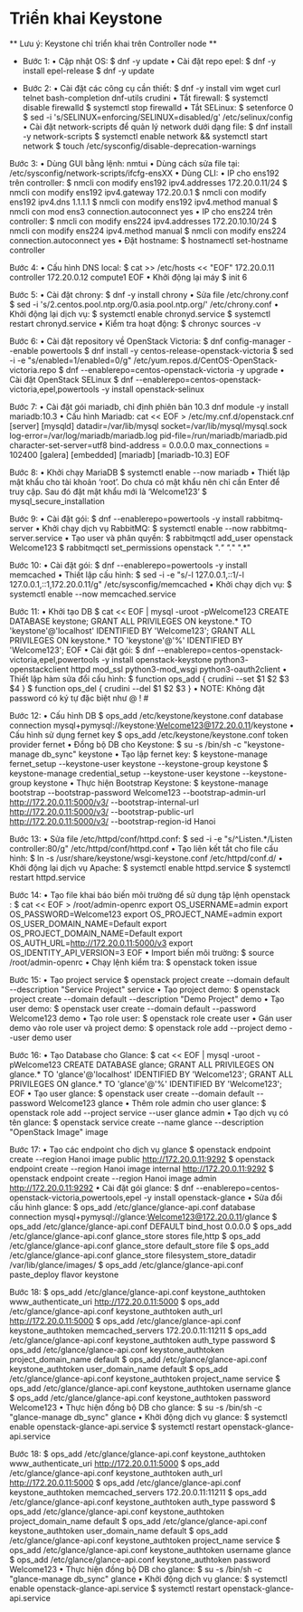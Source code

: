 # Triển khai Keystone

** Lưu ý: Keystone chỉ triển khai trên Controller node **

- Bước 1:
• Cập nhật OS:
$ dnf -y update
• Cài đặt repo epel:
$ dnf -y install epel-release
$ dnf -y update

- Bước 2:
• Cài đặt các công cụ cần thiết:
$ dnf -y install vim wget curl telnet bash-completion dnf-utils crudini
• Tắt firewall:
$ systemctl disable firewalld
$ systemctl stop firewalld
• Tắt SELinux:
$ setenforce 0
$ sed -i 's/SELINUX=enforcing/SELINUX=disabled/g' /etc/selinux/config
• Cài đặt network-scripts để quản lý network dưới dạng file:
$ dnf install -y network-scripts
$ systemctl enable network && systemctl start network
$ touch /etc/sysconfig/disable-deprecation-warnings

Bước 3:
• Dùng GUI bằng lệnh: nmtui
• Dùng cách sửa file tại: /etc/sysconfig/network-scripts/ifcfg-ensXX
• Dùng CLI:
• IP cho ens192 trên controller:
$ nmcli con modify ens192 ipv4.addresses 172.20.0.11/24
$ nmcli con modify ens192 ipv4.gateway 172.20.0.1
$ nmcli con modify ens192 ipv4.dns 1.1.1.1
$ nmcli con modify ens192 ipv4.method manual
$ nmcli con mod ens3 connection.autoconnect yes
• IP cho ens224 trên controller:
$ nmcli con modify ens224 ipv4.addresses 172.20.10.10/24
$ nmcli con modify ens224 ipv4.method manual
$ nmcli con modify ens224 connection.autoconnect yes
• Đặt hostname: 
$ hostnamectl set-hostname controller

Bước 4:
• Cấu hình DNS local:
$ cat >> /etc/hosts << "EOF"
172.20.0.11 controller
172.20.0.12 compute1
EOF
• Khởi động lại máy
$ init 6

Bước 5: 
• Cài đặt chrony:
$ dnf -y install chrony
• Sửa file /etc/chrony.conf
$ sed -i 's/2.centos.pool.ntp.org/0.asia.pool.ntp.org/' /etc/chrony.conf
• Khởi động lại dịch vụ:
$ systemctl enable chronyd.service
$ systemctl restart chronyd.service
• Kiểm tra hoạt động:
$ chronyc sources -v

Bước 6:
• Cài đặt repository về OpenStack Victoria:
$ dnf config-manager --enable powertools
$ dnf install -y centos-release-openstack-victoria
$ sed -i -e "s/enabled=1/enabled=0/g" /etc/yum.repos.d/CentOS-OpenStack-victoria.repo
$ dnf --enablerepo=centos-openstack-victoria -y upgrade
• Cài đặt OpenStack SELinux
$ dnf --enablerepo=centos-openstack-victoria,epel,powertools -y install openstack-selinux

Bước 7:
• Cài đặt gói mariadb, chỉ định phiên bản 10.3
dnf module -y install mariadb:10.3
• Cấu hình Mariadb:
cat << EOF > /etc/my.cnf.d/openstack.cnf
[server]
[mysqld]
datadir=/var/lib/mysql
socket=/var/lib/mysql/mysql.sock
log-error=/var/log/mariadb/mariadb.log
pid-file=/run/mariadb/mariadb.pid
character-set-server=utf8
bind-address = 0.0.0.0
max_connections = 102400
[galera]
[embedded]
[mariadb]
[mariadb-10.3]
EOF

Bước 8:
• Khởi chạy MariaDB
$ systemctl enable --now mariadb
• Thiết lập mật khẩu cho tài khoản ‘root’. Do chưa có mật khẩu nên chỉ cần Enter để truy cập. Sau đó 
đặt mật khẩu mới là ‘Welcome123’
$ mysql_secure_installation

Bước 9:
• Cài đặt gói:
$ dnf --enablerepo=powertools -y install rabbitmq-server
• Khởi chạy dịch vụ RabbitMQ:
$ systemctl enable --now rabbitmq-server.service
• Tạo user và phân quyền:
$ rabbitmqctl add_user openstack Welcome123
$ rabbitmqctl set_permissions openstack ".*" ".*" ".*"

Bước 10:
• Cài đặt gói:
$ dnf --enablerepo=powertools -y install memcached
• Thiết lập cấu hình:
$ sed -i -e "s/-l 127.0.0.1,::1/-l 127.0.0.1,::1,172.20.0.11/g" /etc/sysconfig/memcached
• Khởi chạy dịch vụ:
$ systemctl enable --now memcached.service

Bước 11:
• Khởi tạo DB
$ cat << EOF | mysql -uroot -pWelcome123
CREATE DATABASE keystone;
GRANT ALL PRIVILEGES ON keystone.* TO 'keystone'@'localhost' IDENTIFIED BY 'Welcome123';
GRANT ALL PRIVILEGES ON keystone.* TO 'keystone'@'%' IDENTIFIED BY 'Welcome123';
EOF
• Cài đặt gói:
$ dnf --enablerepo=centos-openstack-victoria,epel,powertools -y install openstack-keystone python3-
openstackclient httpd mod_ssl python3-mod_wsgi python3-oauth2client
• Thiết lập hàm sửa đổi cấu hình:
$ function ops_add {
crudini --set $1 $2 $3 $4
}
$ function ops_del {
crudini --del $1 $2 $3
}
• NOTE: Không đặt password có ký tự đặc biệt như @ ! #

Bước 12:
• Cấu hình DB
$ ops_add /etc/keystone/keystone.conf database connection 
mysql+pymysql://keystone:Welcome123@172.20.0.11/keystone
• Cấu hình sử dụng fernet key
$ ops_add /etc/keystone/keystone.conf token provider fernet
• Đồng bộ DB cho Keystone:
$ su -s /bin/sh -c "keystone-manage db_sync" keystone
• Tạo lập fernet key:
$ keystone-manage fernet_setup --keystone-user keystone --keystone-group keystone
$ keystone-manage credential_setup --keystone-user keystone --keystone-group keystone
• Thực hiện Bootstrap Keystone:
$ keystone-manage bootstrap --bootstrap-password Welcome123 --bootstrap-admin-url 
http://172.20.0.11:5000/v3/ --bootstrap-internal-url http://172.20.0.11:5000/v3/ --bootstrap-public-url 
http://172.20.0.11:5000/v3/ --bootstrap-region-id Hanoi


Bước 13:
• Sửa file /etc/httpd/conf/httpd.conf:
$ sed -i -e "s/^Listen.*/Listen controller:80/g" /etc/httpd/conf/httpd.conf
• Tạo liên kết tắt cho file cấu hình:
$ ln -s /usr/share/keystone/wsgi-keystone.conf /etc/httpd/conf.d/
• Khởi động lại dịch vụ Apache:
$ systemctl enable httpd.service
$ systemctl restart httpd.service

Bước 14:
• Tạo file khai báo biến môi trường để sử dụng tập lệnh openstack :
$ cat << EOF > /root/admin-openrc
export OS_USERNAME=admin
export OS_PASSWORD=Welcome123
export OS_PROJECT_NAME=admin
export OS_USER_DOMAIN_NAME=Default
export OS_PROJECT_DOMAIN_NAME=Default
export OS_AUTH_URL=http://172.20.0.11:5000/v3
export OS_IDENTITY_API_VERSION=3
EOF
• Import biến môi trường:
$ source /root/admin-openrc
• Chạy lệnh kiểm tra:
$ openstack token issue

Bước 15:
• Tạo project service
$ openstack project create --domain default --description "Service Project" service
• Tạo project demo:
$ openstack project create --domain default --description "Demo Project" demo
• Tạo user demo:
$ openstack user create --domain default --password Welcome123 demo
• Tạo role user:
$ openstack role create user
• Gán user demo vào role user và project demo:
$ openstack role add --project demo --user demo user

Bước 16:
• Tạo Database cho Glance:
$ cat << EOF | mysql -uroot -pWelcome123
CREATE DATABASE glance;
GRANT ALL PRIVILEGES ON glance.* TO 'glance'@'localhost' IDENTIFIED BY 'Welcome123';
GRANT ALL PRIVILEGES ON glance.* TO 'glance'@'%' IDENTIFIED BY 'Welcome123';
EOF
• Tạo user glance:
$ openstack user create --domain default --password Welcome123 glance
• Thêm role admin cho user glance:
$ openstack role add --project service --user glance admin
• Tạo dịch vụ có tên glance:
$ openstack service create --name glance --description "OpenStack Image" image

Bước 17:
• Tạo các endpoint cho dịch vụ glance
$ openstack endpoint create --region Hanoi image public http://172.20.0.11:9292
$ openstack endpoint create --region Hanoi image internal http://172.20.0.11:9292
$ openstack endpoint create --region Hanoi image admin http://172.20.0.11:9292
• Cài đặt gói glance:
$ dnf --enablerepo=centos-openstack-victoria,powertools,epel -y install openstack-glance
• Sửa đổi cấu hình glance:
$ ops_add /etc/glance/glance-api.conf database connection 
mysql+pymysql://glance:Welcome123@172.20.0.11/glance
$ ops_add /etc/glance/glance-api.conf DEFAULT bind_host 0.0.0.0
$ ops_add /etc/glance/glance-api.conf glance_store stores file,http
$ ops_add /etc/glance/glance-api.conf glance_store default_store file
$ ops_add /etc/glance/glance-api.conf glance_store filesystem_store_datadir /var/lib/glance/images/
$ ops_add /etc/glance/glance-api.conf paste_deploy flavor keystone

Bước 18:
$ ops_add /etc/glance/glance-api.conf keystone_authtoken www_authenticate_uri 
http://172.20.0.11:5000
$ ops_add /etc/glance/glance-api.conf keystone_authtoken auth_url http://172.20.0.11:5000
$ ops_add /etc/glance/glance-api.conf keystone_authtoken memcached_servers 172.20.0.11:11211
$ ops_add /etc/glance/glance-api.conf keystone_authtoken auth_type password
$ ops_add /etc/glance/glance-api.conf keystone_authtoken project_domain_name default
$ ops_add /etc/glance/glance-api.conf keystone_authtoken user_domain_name default
$ ops_add /etc/glance/glance-api.conf keystone_authtoken project_name service
$ ops_add /etc/glance/glance-api.conf keystone_authtoken username glance
$ ops_add /etc/glance/glance-api.conf keystone_authtoken password Welcome123
• Thực hiện đồng bộ DB cho glance:
$ su -s /bin/sh -c "glance-manage db_sync" glance
• Khởi động dịch vụ glance:
$ systemctl enable openstack-glance-api.service 
$ systemctl restart openstack-glance-api.service

Bước 18:
$ ops_add /etc/glance/glance-api.conf keystone_authtoken www_authenticate_uri 
http://172.20.0.11:5000
$ ops_add /etc/glance/glance-api.conf keystone_authtoken auth_url http://172.20.0.11:5000
$ ops_add /etc/glance/glance-api.conf keystone_authtoken memcached_servers 172.20.0.11:11211
$ ops_add /etc/glance/glance-api.conf keystone_authtoken auth_type password
$ ops_add /etc/glance/glance-api.conf keystone_authtoken project_domain_name default
$ ops_add /etc/glance/glance-api.conf keystone_authtoken user_domain_name default
$ ops_add /etc/glance/glance-api.conf keystone_authtoken project_name service
$ ops_add /etc/glance/glance-api.conf keystone_authtoken username glance
$ ops_add /etc/glance/glance-api.conf keystone_authtoken password Welcome123
• Thực hiện đồng bộ DB cho glance:
$ su -s /bin/sh -c "glance-manage db_sync" glance
• Khởi động dịch vụ glance:
$ systemctl enable openstack-glance-api.service 
$ systemctl restart openstack-glance-api.service

